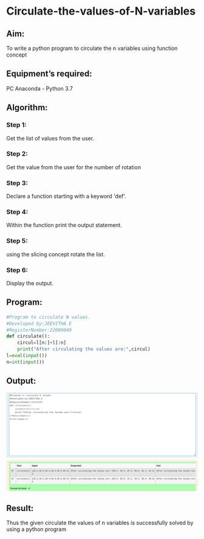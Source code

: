 # Circulate-the-values-of-N-variables

## Aim:

To write a python program to circulate the n variables using function concept

## Equipment’s required:

PC
Anaconda - Python 3.7

## Algorithm: 

### Step 1: 
Get the list of values from the user.
### Step 2: 

Get the value from the user for the number of rotation
### Step 3: 
Declare a function starting with a keyword 'def'.
### Step 4: 
Within the function print the output statement.

### Step 5: 
using the slicing concept rotate the list.

### Step 6: 
Display the output.
## Program:
```python
#Program to circulate N values.
#Developed by:JEEVITHA E
#RegisterNumber:22009049
def circulate():
    circul=l[n:]+l[:n]
    print("After circulating the values are:",circul)
l=eval(input())
n=int(input())
```

## Output:
![](./variables.png)

## Result:
Thus  the given circulate the values of n variables is successfully solved by using a python program

